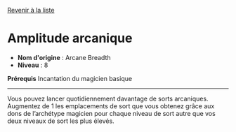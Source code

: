 [Revenir à la liste](list.md)

# Amplitude arcanique

 * **Nom d'origine** : Arcane Breadth
 * **Niveau** : 8


<p><strong>Prérequis</strong> Incantation du magicien basique</p>
<hr>
<p>Vous pouvez lancer quotidiennement davantage de sorts arcaniques. Augmentez de 1 les emplacements de sort que vous obtenez grâce aux dons de l’archétype magicien pour chaque niveau de sort autre que vos deux niveaux de sort les plus élevés.</p>